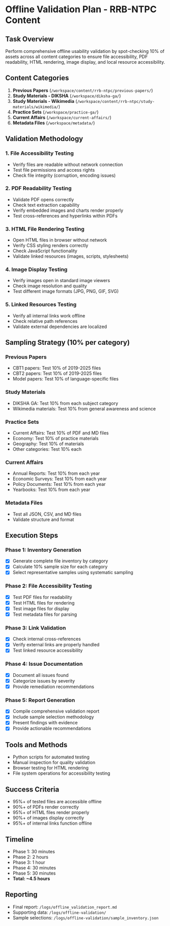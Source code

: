 # Offline Validation Plan - RRB-NTPC Content

## Task Overview
Perform comprehensive offline usability validation by spot-checking 10% of assets across all content categories to ensure file accessibility, PDF readability, HTML rendering, image display, and local resource accessibility.

## Content Categories
1. **Previous Papers** (`/workspace/content/rrb-ntpc/previous-papers/`)
2. **Study Materials - DIKSHA** (`/workspace/diksha-ga/`)
3. **Study Materials - Wikimedia** (`/workspace/content/rrb-ntpc/study-materials/wikimedia/`)
4. **Practice Sets** (`/workspace/practice-ga/`)
5. **Current Affairs** (`/workspace/current-affairs/`)
6. **Metadata Files** (`/workspace/metadata/`)

## Validation Methodology

### 1. File Accessibility Testing
- Verify files are readable without network connection
- Test file permissions and access rights
- Check file integrity (corruption, encoding issues)

### 2. PDF Readability Testing
- Validate PDF opens correctly
- Check text extraction capability
- Verify embedded images and charts render properly
- Test cross-references and hyperlinks within PDFs

### 3. HTML File Rendering Testing
- Open HTML files in browser without network
- Verify CSS styling renders correctly
- Check JavaScript functionality
- Validate linked resources (images, scripts, stylesheets)

### 4. Image Display Testing
- Verify images open in standard image viewers
- Check image resolution and quality
- Test different image formats (JPG, PNG, GIF, SVG)

### 5. Linked Resources Testing
- Verify all internal links work offline
- Check relative path references
- Validate external dependencies are localized

## Sampling Strategy (10% per category)

### Previous Papers
- CBT1 papers: Test 10% of 2019-2025 files
- CBT2 papers: Test 10% of 2019-2025 files
- Model papers: Test 10% of language-specific files

### Study Materials
- DIKSHA GA: Test 10% from each subject category
- Wikimedia materials: Test 10% from general awareness and science

### Practice Sets
- Current Affairs: Test 10% of PDF and MD files
- Economy: Test 10% of practice materials
- Geography: Test 10% of materials
- Other categories: Test 10% each

### Current Affairs
- Annual Reports: Test 10% from each year
- Economic Surveys: Test 10% from each year
- Policy Documents: Test 10% from each year
- Yearbooks: Test 10% from each year

### Metadata Files
- Test all JSON, CSV, and MD files
- Validate structure and format

## Execution Steps

### Phase 1: Inventory Generation
- [x] Generate complete file inventory by category
- [x] Calculate 10% sample size for each category
- [x] Select representative samples using systematic sampling

### Phase 2: File Accessibility Testing
- [x] Test PDF files for readability
- [x] Test HTML files for rendering
- [x] Test image files for display
- [x] Test metadata files for parsing

### Phase 3: Link Validation
- [x] Check internal cross-references
- [x] Verify external links are properly handled
- [x] Test linked resource accessibility

### Phase 4: Issue Documentation
- [x] Document all issues found
- [x] Categorize issues by severity
- [x] Provide remediation recommendations

### Phase 5: Report Generation
- [x] Compile comprehensive validation report
- [x] Include sample selection methodology
- [x] Present findings with evidence
- [x] Provide actionable recommendations

## Tools and Methods
- Python scripts for automated testing
- Manual inspection for quality validation
- Browser testing for HTML rendering
- File system operations for accessibility testing

## Success Criteria
- 95%+ of tested files are accessible offline
- 90%+ of PDFs render correctly
- 95%+ of HTML files render properly
- 90%+ of images display correctly
- 95%+ of internal links function offline

## Timeline
- Phase 1: 30 minutes
- Phase 2: 2 hours
- Phase 3: 1 hour
- Phase 4: 30 minutes
- Phase 5: 30 minutes
- **Total: ~4.5 hours**

## Reporting
- Final report: `/logs/offline_validation_report.md`
- Supporting data: `/logs/offline-validation/`
- Sample selections: `/logs/offline-validation/sample_inventory.json`